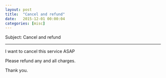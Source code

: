 ```yaml
---
layout: post
title:  "Cancel and refund"
date:   2015-12-01 00:00:04
categories: [misc]
---
```


Subject: Cancel and refund

---

I want to cancel this service ASAP

Please refund any and all charges.

Thank you.
